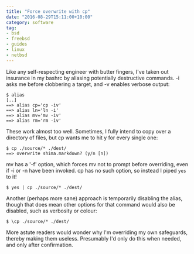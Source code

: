 ```yaml
---
title: "Force overwrite with cp"
date: "2016-08-29T15:11:00+10:00"
category: software
tag:
- bsd
- freebsd
- guides
- linux
- netbsd
---
```

Like any self-respecting engineer with butter fingers, I've taken out insurance in my bashrc by aliasing potentially destructive commands. -i asks me before clobbering a target, and -v enables verbose output:

    $ alias
    [..]
    ==> alias cp='cp -iv'
    ==> alias ln='ln -i'
    ==> alias mv='mv -iv'
    ==> alias rm='rm -iv'

These work almost too well. Sometimes, I fully intend to copy over a directory of files, but cp wants me to hit y for every single one:

    $ cp ./source/* ./dest/
    ==> overwrite shima.markdown? (y/n [n])

mv has a '-f' option, which forces mv not to prompt before overriding, even if -i or -n have been invoked. cp has no such option, so instead I piped `yes` to it!

    $ yes | cp ./source/* ./dest/

Another (perhaps more sane) approach is temporarily disabling the alias, though that does mean other options for that command would also be disabled, such as verbosity or colour:

    $ \cp ./source/* ./dest/

More astute readers would wonder why I'm overriding my own safeguards, thereby making them useless. Presumably I'd only do this when needed, and only after confirmation.

